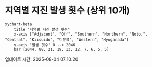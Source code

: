 # 지역별 지진 발생 횟수 (상위 10개)

```mermaid
xychart-beta
    title "지역별 지진 발생 횟수"
    x-axis ["Adjacent", "Off", "Southern", "Northern", "Noto,", "Central", "Kiisuido", "미분류", "Western", "Hyuganada"]
    y-axis "발생 횟수" 0 --> 2046
    bar [2044, 88, 21, 19, 13, 12, 7, 6, 5, 5]
```

업데이트 시간: 2025-08-04 07:10:20
